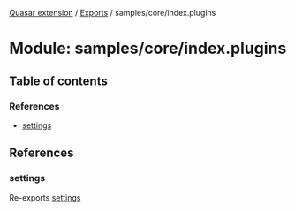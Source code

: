 [Quasar extension](../index.md) / [Exports](../modules.md) / samples/core/index.plugins

# Module: samples/core/index.plugins

## Table of contents

### References

- [settings](samples_core_index_plugins.md#settings)

## References

### settings

Re-exports [settings](samples_core_settings.md#settings)

